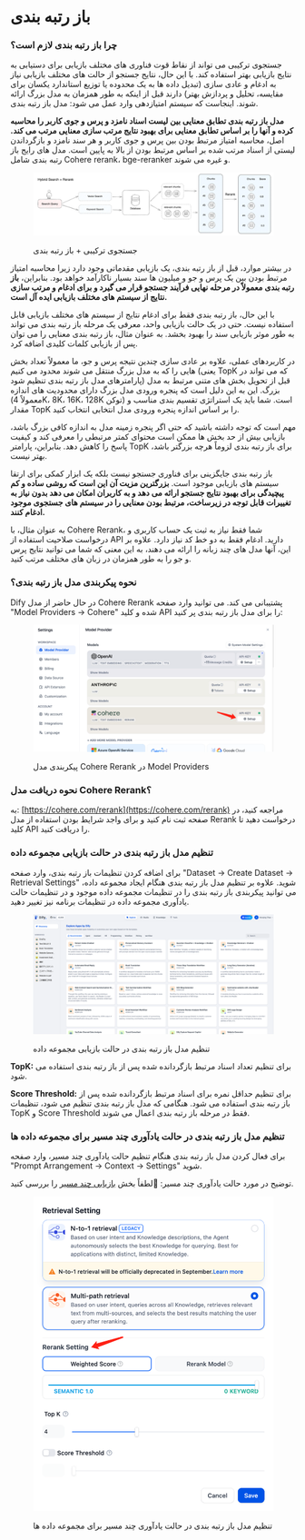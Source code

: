# باز رتبه بندی

### چرا باز رتبه بندی لازم است؟

جستجوی ترکیبی می تواند از نقاط قوت فناوری های مختلف بازیابی برای دستیابی به نتایج بازیابی بهتر استفاده کند. با این حال، نتایج جستجو از حالت های مختلف بازیابی نیاز به ادغام و عادی سازی (تبدیل داده ها به یک محدوده یا توزیع استاندارد یکسان برای مقایسه، تحلیل و پردازش بهتر) دارند قبل از اینکه به طور همزمان به مدل بزرگ ارائه شوند. اینجاست که سیستم امتیازدهی وارد عمل می شود: مدل باز رتبه بندی.

**مدل باز رتبه بندی تطابق معنایی بین لیست اسناد نامزد و پرس و جوی کاربر را محاسبه کرده و آنها را بر اساس تطابق معنایی برای بهبود نتایج مرتب سازی معنایی مرتب می کند.** اصل، محاسبه امتیاز مرتبط بودن بین پرس و جوی کاربر و هر سند نامزد و بازگرداندن لیستی از اسناد مرتب شده بر اساس مرتبط بودن از بالا به پایین است. مدل های رایج باز رتبه بندی شامل Cohere rerank، bge-reranker و غیره می شوند.

<figure><img src="../../../.gitbook/assets/image (128) (1).png" alt=""><figcaption><p>جستجوی ترکیبی + باز رتبه بندی</p></figcaption></figure>

در بیشتر موارد، قبل از باز رتبه بندی، یک بازیابی مقدماتی وجود دارد زیرا محاسبه امتیاز مرتبط بودن بین یک پرس و جو و میلیون ها سند بسیار ناکارآمد خواهد بود. بنابراین، **باز رتبه بندی معمولاً در مرحله نهایی فرآیند جستجو قرار می گیرد و برای ادغام و مرتب سازی نتایج از سیستم های مختلف بازیابی ایده آل است.**

با این حال، باز رتبه بندی فقط برای ادغام نتایج از سیستم های مختلف بازیابی قابل استفاده نیست. حتی در یک حالت بازیابی واحد، معرفی یک مرحله باز رتبه بندی می تواند به طور موثر بازیابی سند را بهبود بخشد. به عنوان مثال، باز رتبه بندی معنایی را می توان پس از بازیابی کلمات کلیدی اضافه کرد.

در کاربردهای عملی، علاوه بر عادی سازی چندین نتیجه پرس و جو، ما معمولاً تعداد بخش هایی را که به مدل بزرگ منتقل می شوند محدود می کنیم (یعنی TopK که می تواند در پارامترهای مدل باز رتبه بندی تنظیم شود) قبل از تحویل بخش های متنی مرتبط به مدل بزرگ. این به این دلیل است که پنجره ورودی مدل بزرگ دارای محدودیت های اندازه (معمولاً 4K، 8K، 16K، 128K توکن) است. شما باید یک استراتژی تقسیم بندی مناسب و مقدار TopK را بر اساس اندازه پنجره ورودی مدل انتخابی انتخاب کنید.

مهم است که توجه داشته باشید که حتی اگر پنجره زمینه مدل به اندازه کافی بزرگ باشد، بازیابی بیش از حد بخش ها ممکن است محتوای کمتر مرتبطی را معرفی کند و کیفیت پاسخ را کاهش دهد. بنابراین، پارامتر TopK برای باز رتبه بندی لزوماً هرچه بزرگتر باشد، بهتر نیست.

باز رتبه بندی جایگزینی برای فناوری جستجو نیست بلکه یک ابزار کمکی برای ارتقا سیستم های بازیابی موجود است. **بزرگترین مزیت آن این است که روشی ساده و کم پیچیدگی برای بهبود نتایج جستجو ارائه می دهد و به کاربران امکان می دهد بدون نیاز به تغییرات قابل توجه در زیرساخت، مرتبط بودن معنایی را در سیستم های جستجوی موجود ادغام کنند.**

به عنوان مثال، با Cohere Rerank، شما فقط نیاز به ثبت یک حساب کاربری و درخواست صلاحیت استفاده از API دارید. ادغام فقط به دو خط کد نیاز دارد. علاوه بر این، آنها مدل های چند زبانه را ارائه می دهند، به این معنی که شما می توانید نتایج پرس و جو را به طور همزمان در زبان های مختلف مرتب کنید.

### نحوه پیکربندی مدل باز رتبه بندی؟

Dify در حال حاضر از مدل Cohere Rerank پشتیبانی می کند. می توانید وارد صفحه "Model Providers -> Cohere" شده و کلید API را برای مدل باز رتبه بندی پر کنید:

<figure><img src="../../../.gitbook/assets/en-rerank-cohere.png" alt=""><figcaption><p>پیکربندی مدل Cohere Rerank در Model Providers</p></figcaption></figure>

### نحوه دریافت مدل Cohere Rerank؟

به: [https://cohere.com/rerank](https://cohere.com/rerank) مراجعه کنید، در صفحه ثبت نام کنید و برای واجد شرایط بودن استفاده از مدل Rerank درخواست دهید تا کلید API را دریافت کنید.

### تنظیم مدل باز رتبه بندی در حالت بازیابی مجموعه داده

برای اضافه کردن تنظیمات باز رتبه بندی، وارد صفحه "Dataset -> Create Dataset -> Retrieval Settings" شوید. علاوه بر تنظیم مدل باز رتبه بندی هنگام ایجاد مجموعه داده، می توانید پیکربندی باز رتبه بندی را در تنظیمات مجموعه داده موجود و در تنظیمات حالت یادآوری مجموعه داده در تنظیمات برنامه نیز تغییر دهید.

<figure><img src="../../../.gitbook/assets/en-rerank-explore.png" alt="" width="563"><figcaption><p>تنظیم مدل باز رتبه بندی در حالت بازیابی مجموعه داده</p></figcaption></figure>

**TopK:** برای تنظیم تعداد اسناد مرتبط بازگردانده شده پس از باز رتبه بندی استفاده می شود.

**Score Threshold:** برای تنظیم حداقل نمره برای اسناد مرتبط بازگردانده شده پس از باز رتبه بندی استفاده می شود. هنگامی که مدل باز رتبه بندی تنظیم می شود، تنظیمات TopK و Score Threshold فقط در مرحله باز رتبه بندی اعمال می شوند.

### تنظیم مدل باز رتبه بندی در حالت یادآوری چند مسیر برای مجموعه داده ها

برای فعال کردن مدل باز رتبه بندی هنگام تنظیم حالت یادآوری چند مسیر، وارد صفحه "Prompt Arrangement -> Context -> Settings" شوید.

توضیح در مورد حالت یادآوری چند مسیر: 🔗لطفاً بخش [بازیابی چند مسیر](https://docs.dify.ai/guides/knowledge-base/integrate-knowledge-within-application#multi-path-retrieval-recommended) را بررسی کنید.

<figure><img src="../../../.gitbook/assets/en-rerank-setting.png" alt=""><figcaption><p>تنظیم مدل باز رتبه بندی در حالت یادآوری چند مسیر برای مجموعه داده ها</p></figcaption></figure>

